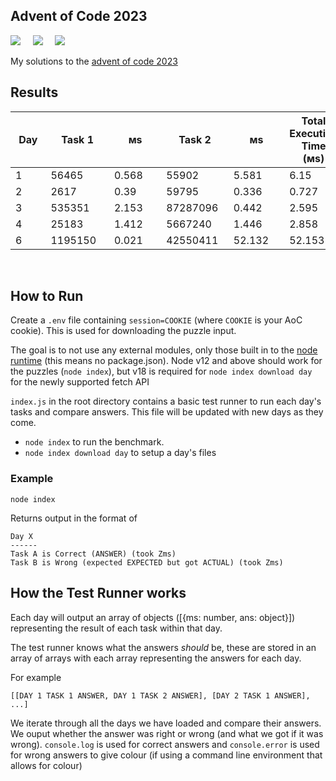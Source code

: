 ## Advent of Code 2023

![](https://img.shields.io/badge/Language-JS-778528?style=for-the-badge) &nbsp; &nbsp; ![](https://img.shields.io/badge/📅%20Day%20-6-118499?style=for-the-badge) &nbsp; &nbsp;  ![](https://img.shields.io/badge/⭐%20Stars%20-10-b5792a?style=for-the-badge)

My solutions to the [advent of code 2023](https://adventofcode.com/2023/)

## Results

Day | Task 1 | ᴍs | Task 2 | ᴍs | Total Execution Time (ᴍs)
-|-|-|-|-|-
1&nbsp;&nbsp;&nbsp;&nbsp;&nbsp;&nbsp;&nbsp;|56465&nbsp;&nbsp;&nbsp;&nbsp;&nbsp;|0.568&nbsp;&nbsp;&nbsp;&nbsp;&nbsp;|55902&nbsp;&nbsp;&nbsp;&nbsp;&nbsp;|5.581&nbsp;&nbsp;&nbsp;&nbsp;&nbsp;|6.15&nbsp;&nbsp;&nbsp;&nbsp;&nbsp;&nbsp;
2&nbsp;&nbsp;&nbsp;&nbsp;&nbsp;&nbsp;&nbsp;|2617&nbsp;&nbsp;&nbsp;&nbsp;&nbsp;&nbsp;|0.39&nbsp;&nbsp;&nbsp;&nbsp;&nbsp;&nbsp;|59795&nbsp;&nbsp;&nbsp;&nbsp;&nbsp;|0.336&nbsp;&nbsp;&nbsp;&nbsp;&nbsp;|0.727&nbsp;&nbsp;&nbsp;&nbsp;&nbsp;
3&nbsp;&nbsp;&nbsp;&nbsp;&nbsp;&nbsp;&nbsp;|535351&nbsp;&nbsp;&nbsp;&nbsp;|2.153&nbsp;&nbsp;&nbsp;&nbsp;&nbsp;|87287096&nbsp;&nbsp;|0.442&nbsp;&nbsp;&nbsp;&nbsp;&nbsp;|2.595&nbsp;&nbsp;&nbsp;&nbsp;&nbsp;
4&nbsp;&nbsp;&nbsp;&nbsp;&nbsp;&nbsp;&nbsp;|25183&nbsp;&nbsp;&nbsp;&nbsp;&nbsp;|1.412&nbsp;&nbsp;&nbsp;&nbsp;&nbsp;|5667240&nbsp;&nbsp;&nbsp;|1.446&nbsp;&nbsp;&nbsp;&nbsp;&nbsp;|2.858&nbsp;&nbsp;&nbsp;&nbsp;&nbsp;
6&nbsp;&nbsp;&nbsp;&nbsp;&nbsp;&nbsp;&nbsp;|1195150&nbsp;&nbsp;&nbsp;|0.021&nbsp;&nbsp;&nbsp;&nbsp;&nbsp;|42550411&nbsp;&nbsp;|52.132&nbsp;&nbsp;&nbsp;&nbsp;|52.153&nbsp;&nbsp;&nbsp;&nbsp;

<br />

## How to Run

Create a `.env` file containing `session=COOKIE` (where `COOKIE` is your AoC cookie). This is used for downloading the puzzle input.

The goal is to not use any external modules, only those built in to the [node runtime](https://nodejs.org/en/) (this means no package.json). Node v12 and above should work for the puzzles (`node index`), but v18 is required for `node index download day` for the newly supported fetch API

`index.js` in the root directory contains a basic test runner to run each day's tasks and compare answers. This file will be updated with new days as they come.

* `node index` to run the benchmark.
* `node index download day` to setup a day's files

### Example

```
node index
```

Returns output in the format of

```
Day X
------
Task A is Correct (ANSWER) (took Zms)
Task B is Wrong (expected EXPECTED but got ACTUAL) (took Zms)
```

## How the Test Runner works

Each day will output an array of objects ([{ms: number, ans: object}]) representing the result of each task within that day.

The test runner knows what the answers *should* be, these are stored in an array of arrays with each array representing the answers for each day.

For example 

```
[[DAY 1 TASK 1 ANSWER, DAY 1 TASK 2 ANSWER], [DAY 2 TASK 1 ANSWER], ...]
```

We iterate through all the days we have loaded and compare their answers. We ouput whether the answer was right or wrong (and what we got if it was wrong). `console.log` is used for correct answers and `console.error` is used for wrong answers to give colour (if using a command line environment that allows for colour)